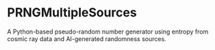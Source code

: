 # PRNGMultipleSources
A Python-based pseudo-random number generator using entropy from cosmic ray data and AI-generated randomness sources.
